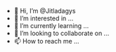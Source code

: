 - 👋 Hi, I’m @Jitladagys
- 👀 I’m interested in ...
- 🌱 I’m currently learning ...
- 💞️ I’m looking to collaborate on ...
- 📫 How to reach me ...

<!---
Jitladagys/Jitladagys is a ✨ special ✨ repository because its `README.md` (this file) appears on your GitHub profile.
You can click the Preview link to take a look at your changes.
--->
